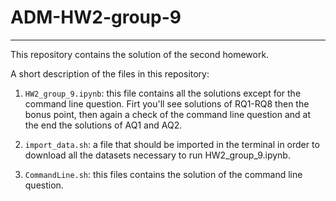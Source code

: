 # ADM-HW2-group-9
***
This repository contains the solution of the second homework.

A short description of the files in this repository:

1. `HW2_group_9.ipynb`: this file contains all the solutions except for the command line question. Firt you'll see solutions of RQ1-RQ8 then the bonus point, then again a check of the command line question and at the end the solutions of AQ1 and AQ2.

2. `import_data.sh`: a file that should be imported in the terminal in order to download all the datasets necessary to run HW2_group_9.ipynb.

3. `CommandLine.sh`: this files contains the solution of the command line question.


